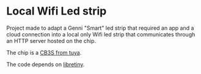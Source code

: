 # Local Wifi Led strip

Project made to adapt a Genni "Smart" led strip that required an app and a cloud connection into a local only Wifi led strip that communicates through an HTTP server hosted on the chip.

The chip is a [CB3S from tuya](https://docs.libretiny.eu/boards/cb3s/). 

The code depends on [libretiny](https://docs.libretiny.eu/).